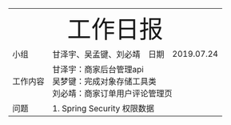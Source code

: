 <html>
 <head></head>
 <body>
  <center> 
   <table> 
    <tbody>
     <tr> 
      <td colspan="4"> 
       <center> 
        <font size="12px">工作日报</font> 
       </center> </td> 
     </tr> 
     <tr> 
      <td>小组</td> 
      <td>甘泽宇、吴孟键、刘必靖</td> 
      <td>日期</td> 
      <td>2019.07.24</td> 
     </tr> 
     <tr> 
      <td>工作内容</td> 
      <td colspan="3"> 甘泽宇：商家后台管理api<br /> 吴梦键：完成对象存储工具类<br /> 刘必靖：商家订单用户评论管理页 </td> 
     </tr> 
          <tr> 
      <td>问题</td> 
      <td colspan="3">
1. Spring Security 权限数据
 </td> 
     </tr> 
    </tbody>
   </table> 
  </center> 
 </body>
</html>
<!--stackedit_data:
eyJoaXN0b3J5IjpbLTEwNjQwODE3MjNdfQ==
-->